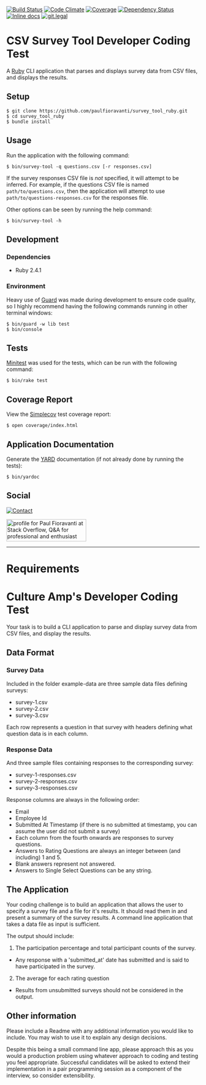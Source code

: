 [![Build Status](https://travis-ci.org/paulfioravanti/survey_tool.svg?branch=master)](https://travis-ci.org/paulfioravanti/survey_tool)
[![Code Climate](https://codeclimate.com/github/paulfioravanti/survey_tool/badges/gpa.svg)](https://codeclimate.com/github/paulfioravanti/survey_tool)
[![Coverage](https://codeclimate.com/github/paulfioravanti/survey_tool/badges/coverage.svg)](https://codeclimate.com/github/paulfioravanti/survey_tool)
[![Dependency Status](https://gemnasium.com/badges/github.com/paulfioravanti/survey_tool.svg)](https://gemnasium.com/github.com/paulfioravanti/survey_tool)
[![Inline docs](http://inch-ci.org/github/paulfioravanti/survey_tool.svg?branch=master)](http://inch-ci.org/github/paulfioravanti/survey_tool)
[![git.legal](https://git.legal/projects/4738/badge.svg?key=6a6b2594f976e68abe3a "Number of libraries approved")](https://git.legal/projects/4738)

# CSV Survey Tool Developer Coding Test

A [Ruby](https://github.com/ruby/ruby) CLI application that parses and
displays survey data from CSV files, and displays the results.

## Setup

    $ git clone https://github.com/paulfioravanti/survey_tool_ruby.git
    $ cd survey_tool_ruby
    $ bundle install

## Usage

Run the application with the following command:

    $ bin/survey-tool -q questions.csv [-r responses.csv]

If the survey responses CSV file is _not_ specified, it will attempt to be
inferred.  For example, if the questions CSV file is named
`path/to/questions.csv`, then the application will attempt to use
`path/to/questions-responses.csv` for the responses file.

Other options can be seen by running the help command:

    $ bin/survey-tool -h

## Development

### Dependencies

- Ruby 2.4.1

### Environment

Heavy use of [Guard](https://github.com/guard/guard/) was made during
development to ensure code quality, so I highly recommend having the following
commands running in other terminal windows:

    $ bin/guard -w lib test
    $ bin/console

## Tests

[Minitest](https://github.com/seattlerb/minitest) was used for the tests,
which can be run with the following command:

    $ bin/rake test

## Coverage Report

View the [Simplecov](https://github.com/colszowka/simplecov) test
coverage report:

    $ open coverage/index.html

## Application Documentation

Generate the [YARD](https://github.com/lsegal/yard) documentation
(if not already done by running the tests):

    $ bin/yardoc

## Social

[![Contact](https://img.shields.io/badge/contact-%40paulfioravanti-blue.svg)](https://twitter.com/paulfioravanti)

<a href="http://stackoverflow.com/users/567863/paul-fioravanti">
  <img src="http://stackoverflow.com/users/flair/567863.png" width="208" height="58" alt="profile for Paul Fioravanti at Stack Overflow, Q&amp;A for professional and enthusiast programmers" title="profile for Paul Fioravanti at Stack Overflow, Q&amp;A for professional and enthusiast programmers">
</a>

---

# Requirements

# Culture Amp's Developer Coding Test

Your task is to build a CLI application to parse and display survey data from CSV files, and display the results.

## Data Format

### Survey Data
Included in the folder example-data are three sample data files defining surveys:
* survey-1.csv
* survey-2.csv
* survey-3.csv

Each row represents a question in that survey with headers defining what question data is in each column.

### Response Data
And three sample files containing responses to the corresponding survey:
* survey-1-responses.csv
* survey-2-responses.csv
* survey-3-responses.csv

Response columns are always in the following order:
* Email
* Employee Id
* Submitted At Timestamp (if there is no submitted at timestamp, you can assume the user did not submit a survey) 
* Each column from the fourth onwards are responses to survey questions.
* Answers to Rating Questions are always an integer between (and including) 1 and 5. 
* Blank answers represent not answered. 
* Answers to Single Select Questions can be any string.

## The Application

Your coding challenge is to build an application that allows the user to specify a survey file and a file for it's results. It should read them in and present a summary of the survey results. A command line application that takes a data file as input is sufficient.

The output should include: 

1. The participation percentage and total participant counts of the survey.
- Any response with a 'submitted_at' date has submitted and is said to have participated in the survey.
2. The average for each rating question
- Results from unsubmitted surveys should not be considered in the output. 

## Other information

Please include a Readme with any additional information you would like to include. You may wish to use it to explain any design decisions.

Despite this being a small command line app, please approach this as you would a production problem using whatever approach to coding and testing you feel appropriate. Successful candidates will be asked to extend their implementation in a pair programming session as a component of the interview, so consider extensibility.
